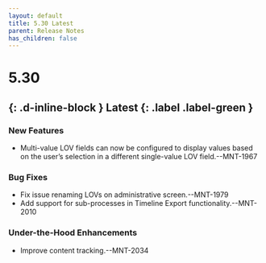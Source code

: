 ```yaml
---
layout: default
title: 5.30 Latest
parent: Release Notes
has_children: false
---
```

# 5.30
{: .d-inline-block } 
Latest
{: .label .label-green }
----
### New Features
- Multi-value LOV fields can now be configured to display values based on the user’s selection in a different single-value LOV field.--MNT-1967
### Bug Fixes
- Fix issue renaming LOVs on administrative screen.--MNT-1979
- Add support for sub-processes in Timeline Export functionality.--MNT-2010
### Under-the-Hood Enhancements
- Improve content tracking.--MNT-2034